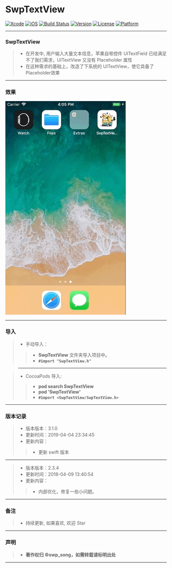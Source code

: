 # SwpTextView

[![Xcode](https://img.shields.io/badge/Xcode-10.2-25B1F6.svg)](https://developer.apple.com/xcode)
[![iOS](https://img.shields.io/badge/iOS-8.0+-1C75AF.svg)](https://developer.apple.com/xcode)
[![Build Status](https://travis-ci.org/swp-song/SwpTextView.svg?branch=master)](https://travis-ci.org/swp-song/SwpTextView)
[![Version](https://img.shields.io/cocoapods/v/SwpTextView.svg?style=flat)](http://cocoapods.org/pods/SwpTextView)
[![License](https://img.shields.io/cocoapods/l/SwpTextView.svg?style=flat)](http://cocoapods.org/pods/SwpTextView)
[![Platform](https://img.shields.io/cocoapods/p/SwpTextView.svg?style=flat)](http://cocoapods.org/pods/SwpTextView)

-------


### SwpTextView

> * 在开发中, 用户输入大量文本信息，苹果自带控件 UITextField 已经满足不了我们需求，UITextView 又没有 Placeholder 属性
> * 在这种需求的基础上，改造了下系统的 UITextView，使它具备了 Placeholder效果

-------

### 效果

![(效果)](https://raw.githubusercontent.com/swp-song/SwpTextView/master/Screenshot/SwpTextView.gif)

-------

### 导入

> * 手动导入：
>
>> * **SwpTextView** 文件夹导入项目中。
>> * **`#import "SwpTextView.h"`**

> -------

> * CocoaPods 导入:
>
>> * **pod search SwpTextView**
>> * **pod 'SwpTextView'**
>> * **`#import <SwpTextView/SwpTextView.h>`**

-------


### 版本记录

> * 版本版本：3.1.0
> * 更新时间：2019-04-04 23:34:45
> * 更新内容：
>
> >  *  更新 swift 版本

-------

> * 版本版本：2.3.4
> * 更新时间：2018-04-09 13:40:54
> * 更新内容：
>
>> * 内部优化，修复一些小问题。

-------

### 备注

> * 持续更新, 如果喜欢, 欢迎 Star

-------

### 声明

 > * **著作权归 ©swp_song，如需转载请标明出处**

-------


